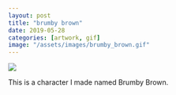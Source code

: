 ```yaml
---
layout: post
title: "brumby brown"
date: 2019-05-28
categories: [artwork, gif]
image: "/assets/images/brumby_brown.gif"
---
```


<img src="/assets/images/brumby_brown.gif" >

This is a character I made named Brumby Brown.
